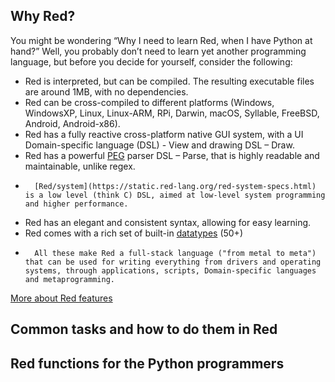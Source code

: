 ## Why Red?

You might be wondering “Why I need to learn Red, when I have Python at hand?” Well, you probably don’t need to learn yet another programming language, but before you decide for yourself, consider the following:
-	Red is interpreted, but can be compiled. The resulting executable files are around 1MB, with no dependencies.
-	Red can be cross-compiled to different platforms (Windows, WindowsXP, Linux, Linux-ARM, RPi, Darwin,  macOS, Syllable, FreeBSD, Android, Android-x86).
-	Red has a fully reactive cross-platform native GUI system, with a UI Domain-specific language (DSL) - View and drawing DSL – Draw.
-	Red has a powerful [PEG]( https://en.wikipedia.org/wiki/Parsing_expression_grammar) parser DSL – Parse, that is highly readable and maintainable, unlike regex.
-       [Red/system](https://static.red-lang.org/red-system-specs.html) is a low level (think C) DSL, aimed at low-level system programming and higher performance. 
-	Red has an elegant and consistent syntax, allowing for easy learning. 
-	Red comes with a rich set of built-in [datatypes](https://github.com/red/docs/blob/master/en/datatypes.adoc) (50+)
-       All these make Red a full-stack language ("from metal to meta") that can be used for writing everything from drivers and operating systems, through applications, scripts, Domain-specific languages and metaprogramming.




[More about Red features](https://www.red-lang.org/p/about.html)

## Common tasks and how to do them in Red

## Red functions for the Python programmers
   

